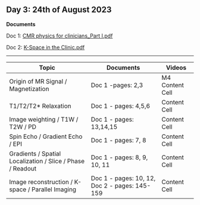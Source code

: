 **Day 3: 24th of August 2023**
-------------------
**Documents**

Doc 1: [CMR physics for clinicians_Part I.pdf](../Week%201/Documents/CMR%20physics%20for%20clinicians_Part%20I.pdf)

Doc 2: [K-Space in the Clinic.pdf](../Week%201/Documents/K-Space%20in%20the%20Clinic.pdf)

----------------------------

|     Topic     |   Documents    |    Videos    |
| ------------- | ------------- | ------------- | 
| Origin of MR Signal / Magnetization  | Doc 1 -pages: 2,3 | M4 Content Cell  |
|  T1/T2/T2* Relaxation  | Doc 1 - pages: 4,5,6  |        Content Cell  |
|  Image weighting / T1W / T2W / PD  |  Doc 1 - pages: 13,14,15 |        Content Cell  |
|  Spin Echo / Gradient Echo / EPI |  Doc 1  - pages: 7, 8 |        Content Cell  |
| Gradients / Spatial Localization / Slice / Phase / Readout  |   Doc 1 - pages: 8, 9, 10, 11 |        Content Cell  |
|  Image reconstruction / K-space / Parallel Imaging  | Doc 1 - pages: 10, 12, Doc 2 - pages: 145-159 |        Content Cell  |

<!--- Origin of MR Signal / Magnetization:  H3 -pages: 2,3 | M4

T1/T2/T2* Relaxation  | H3 - pages: 4,5,6 | M4 | M6 | M8

Image weighting / T1W / T2W / PD, H3 - pages: 13,14,15 | M4 | M8

Spin Echo / Gradient Echo / EPI , H3 - pages: 7, 8 | M4 | M8

Gradients / Spatial Localization / Slice / Phase / Readout, H3 - pages: 8, 9, 10, 11 | M4

Image reconstruction / K-space / Parallel Imaging, H3 - pages: 10, 12 | H4 - pages: 145-159 | M4  --->
